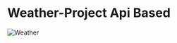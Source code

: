 # Weather-Project Api Based

![Weather](https://user-images.githubusercontent.com/59916393/89105919-fa455800-d442-11ea-84b3-d6846ae79c16.JPG)
